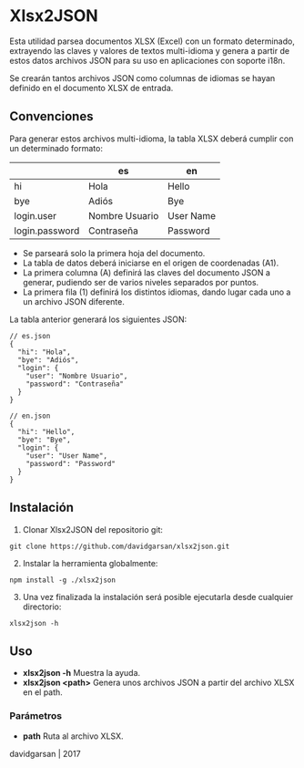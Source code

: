# Xlsx2JSON

Esta utilidad parsea documentos XLSX (Excel) con un formato determinado, extrayendo las claves y valores de
textos multi-idioma y genera a partir de estos datos archivos JSON para su uso en aplicaciones con soporte i18n.

Se crearán tantos archivos JSON como columnas de idiomas se hayan definido en el documento XLSX de entrada.

## Convenciones

Para generar estos archivos multi-idioma, la tabla XLSX deberá cumplir con un determinado formato:

|                | es             | en        |
|----------------|----------------|-----------|
| hi             | Hola           | Hello     |
| bye            | Adiós          | Bye       |
| login.user     | Nombre Usuario | User Name |
| login.password | Contraseña     | Password  |

  - Se parseará solo la primera hoja del documento.
  - La tabla de datos deberá iniciarse en el origen de coordenadas (A1).
  - La primera columna (A) definirá las claves del documento JSON a generar, pudiendo ser de varios niveles
    separados por puntos.
  - La primera fila (1) definirá los distintos idiomas, dando lugar cada uno a un archivo JSON diferente.
  
  La tabla anterior generará los siguientes JSON:
  
  ```
  // es.json
  {
    "hi": "Hola",
    "bye": "Adiós",
    "login": {
      "user": "Nombre Usuario",
      "password": "Contraseña"
    }
  }
  
  // en.json
  {
    "hi": "Hello",
    "bye": "Bye",
    "login": {
      "user": "User Name",
      "password": "Password"
    }
  }
  ```

## Instalación

1. Clonar Xlsx2JSON del repositorio git:

  ```
  git clone https://github.com/davidgarsan/xlsx2json.git
  ```
2. Instalar la herramienta globalmente: 

  ```
  npm install -g ./xlsx2json 
  ```
3. Una vez finalizada la instalación será posible ejecutarla desde cualquier directorio:

  ```
  xlsx2json -h   
  ```
 
## Uso

* **xlsx2json -h**                  Muestra la ayuda.
* **xlsx2json \<path>**  Genera unos archivos JSON a partir del archivo XLSX en el path.

### Parámetros

* **path**                  Ruta al archivo XLSX.

davidgarsan | 2017
